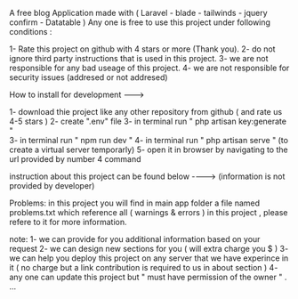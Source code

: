 A free blog Application made with ( Laravel - blade - tailwinds - jquery confirm - Datatable )
Any one is free to use this project under following conditions :

1- Rate this project on github with 4 stars or more (Thank you).
2- do not ignore third party instructions that is used in this project.
3- we are not responsible for any bad useage of this project.
4- we are not responsible for security issues (addresed or not addresed)



How to install for development --->

1- download thie project like any other repository from github ( and rate us 4-5 stars )
2- create ".env" file
3- in terminal run " php artisan key:generate "   
3- in terminal run " npm run dev " 
4- in terminal run " php artisan serve " (to create a virtual server temporarly)
5- open it in browser by navigating to the url provided by  number 4 command


instruction about this project can be found below  ---->
(information is not provided by developer)



Problems: 
in this project you will find in main app folder a file named problems.txt
which reference all ( warnings &  errors ) in this project , please refere to it for more information. 



note:
1- we can provide for you additional information based on your request 
2- we can design new sections for you ( will extra charge you $ )
3- we can help you deploy this project on any server that we have experince in it ( no charge but a link contribution is required to us in about section )
4- any one can update this project but " must have permission of the owner " .
...
